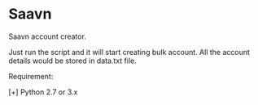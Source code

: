 # Saavn
Saavn account creator.

Just run the script and it will start creating bulk account. All the account details 
would be stored in data.txt file.

Requirement:

[+] Python 2.7 or 3.x


